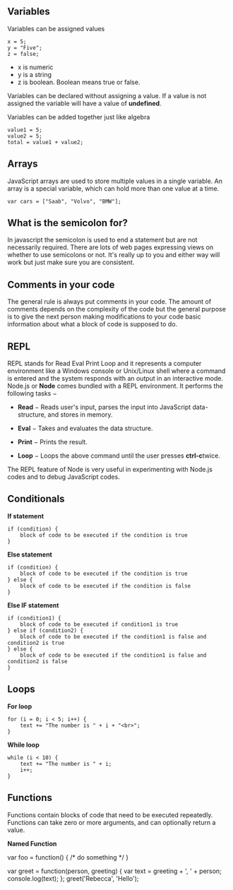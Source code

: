 ﻿## Variables

Variables can be assigned values

    x = 5;
    y = "Five";
    z = false;

 - x is numeric 
 - y is a string 
 - z is boolean.  Boolean means true or false.

Variables can be declared without assigning a value.  If a value is not assigned the variable will have a value of **undefined**.

Variables can be added together just like algebra

    value1 = 5;
    value2 = 5;
    total = value1 + value2;

## Arrays
JavaScript arrays are used to store multiple values in a single variable.
An array is a special variable, which can hold more than one value at a time.

    var cars = ["Saab", "Volvo", "BMW"];

## What is the semicolon for?

In javascript the semicolon is used to end a statement but are not necessarily required.  There are lots of web pages expressing views on whether to use semicolons or not.  It's really up to you and either way will work but just make sure you are consistent.


## Comments in your code

The general rule is always put comments in your code.  The amount of comments depends on the complexity of the code but the general purpose is to give the next person making modifications to your code basic information about what a block of code is supposed to do.

## REPL

REPL stands for Read Eval Print Loop and it represents a computer environment like a Windows console or Unix/Linux shell where a command is entered and the system responds with an output in an interactive mode. Node.js or  **Node**  comes bundled with a REPL environment. It performs the following tasks −

-   **Read**  − Reads user's input, parses the input into JavaScript data-structure, and stores in memory.
    
-   **Eval**  − Takes and evaluates the data structure.
    
-   **Print**  − Prints the result.
    
-   **Loop**  − Loops the above command until the user presses  **ctrl-c**twice.
    

The REPL feature of Node is very useful in experimenting with Node.js codes and to debug JavaScript codes.

## Conditionals

**If statement**

    if (condition) {
        block of code to be executed if the condition is true
    }


**Else statement** 


    if (condition) {
        block of code to be executed if the condition is true
    } else { 
        block of code to be executed if the condition is false
    }


**Else IF statement**

    if (condition1) {
        block of code to be executed if condition1 is true
    } else if (condition2) {
        block of code to be executed if the condition1 is false and condition2 is true
    } else {
        block of code to be executed if the condition1 is false and condition2 is false
    }

## Loops

**For loop**

    for (i = 0; i < 5; i++) {
        text += "The number is " + i + "<br>";
    }

**While loop**


    while (i < 10) {
        text += "The number is " + i;
        i++;
    }

## Functions

Functions contain blocks of code that need to be executed repeatedly. Functions can take zero or more arguments, and can optionally return a value.

**Named Function**

var foo = function() { /* do something */ }

var greet = function(person, greeting) {
    var text = greeting + ', ' + person;
    console.log(text);
};
greet('Rebecca', 'Hello');


